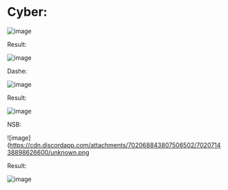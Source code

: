 Cyber:
====

![image](https://media.discordapp.net/attachments/678916771507339276/702120589199933469/cyber.jpg?width=1026&height=340)

Result:

![image](https://cdn.discordapp.com/attachments/702068843807506502/702070435633692692/unknown.png)

Dashe:

![image](https://media.discordapp.net/attachments/653087034012991528/702121304697995294/unknown.png?width=1026&height=349)

Result:

![image](https://cdn.discordapp.com/attachments/702068843807506502/702071042503606313/unknown.png)

NSB:

![image](https://cdn.discordapp.com/attachments/702068843807506502/702071438898626600/unknown.png

Result:

![image](https://cdn.discordapp.com/attachments/702068843807506502/702071498298490890/unknown.png)
